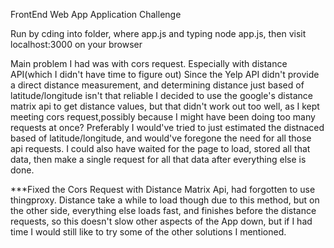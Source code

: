 FrontEnd Web App Application Challenge

Run by cding into folder, where app.js and typing node app.js, then visit localhost:3000 on your browser

Main problem I had was with cors request. Especially with distance API(which I didn't have time to figure out) Since the Yelp API didn't provide a direct distance measurement, and determining distance just based of latitude/longitude isn't that reliable I decided to use the google's distance matrix api to get distance values, but that didn't work out too well, as I kept meeting cors request,possibly because I might have been doing too many requests at once? Preferably I would've tried to just estimated the distnaced based of latitude/longitude, and would've foregone the need for all those api requests. I could also have waited for the page to load, stored all that data, then make a single request for all that data after everything else is done.

***Fixed the Cors Request with Distance Matrix Api, had forgotten to use thingproxy. Distance take a while to load though due to this method, but on the other side, everything else loads fast, and finishes before the distance requests, so this doesn't slow other aspects of the App down, but if I had time I would still like to try some of the other solutions I mentioned. 